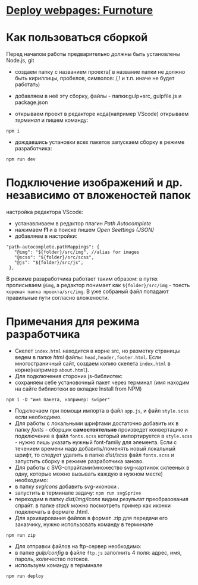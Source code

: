 # [Deploy webpages: Furnoture](https://v-svistunova.github.io/multi-page/dist)


# Как пользоваться сборкой

Перед началом работы предварительно должны быть установлены Node.js, git

- создаем папку с названием проекта( в название папки не должно быть кириллицы, пробелов, символов: /,! и т.п. иначе не будет работать)

- добавляем в неё эту сборку, файлы - папки:gulp+src, gulpfile.js и package.json

- открываем проект в редакторе кода(например VScode) открываем *терминал* и пишем команду:
```
npm i
```

- дождавшись установки всех пакетов запускаем сборку в режиме разработчика:
```
npm run dev
```


# Подключение изображений и др. независимо от вложеностей папок
настройка редактора VScode: 
 - устанавливаем в редактор плагин *Path Autocomplete*
 - нажимаем **f1** и в поиске пишем *Open Seettings (JSON)*
 - добавляем в настройки:
 ```
 "path-autocomplete.pathMappings": {
    "@img": "${folder}/src/img", //alias for images
    "@scss": "${folder}/src/scss",
    "@js": "${folder}/src/js",
  },
 ```
 В режиме разаработчика работает таким образом: в путях прописываем `@img`, а редактор понимает как `${folder}/src/img` - тоесть `кореная папка проекта/src/img`.
 В уже собраный файл попадают правильные пути согласно вложености.

 # Примечания для режима разработчика

 - Скелет `index.html` находится в корне src, но разметку страницы ведем в папке *html* файлы: `head,header,footer.html`. 
 Если многостраничный сайт, создаем копию скелета `index.html` в корне(например `about.html`).
 - Для подключения стороних js-библиотек:
  - сохраняем себе установочный пакет через терминал (имя находим на сайте библиотеки во вкладке Install from NPM)
  ```
  npm i -D "имя пакета, например: swiper"
  ```
  - Подключаем при помощи импорта в файл `app.js`, и файл `style.scss` если необходимо. 
- Для работы с локальными шрифтами достаточно добавить их в папку *fonts* - сборщик **самостоятельно** произведет конвертацию и подключение в файл `fonts.scss` который импортируется в `style.scss` - нужно лишь указать нужный font-family для элемента. 
Если с течением времени надо добавить/поменять новый локальный шрифт, то следует удалить в папке *dist/scss* файл `fonts.scss` и запустить сборку в режиме разработчика заново.
- Для работы с SVG-спрайтами(множество svg-картинок склееных в одну, которые можно вызывать каждую в нужном месте) необходимо:
 - в папку *svgicons* добавить svg-иконоки .
 - запустить в терминале задачу: `npm run svgSprive`
 - переходим в папку *dist/img/icons* видим результат преобразования спрайт. в папке *stack* можно посмотреть пример как иконки подключать в формате .html.
- Для архивирования файлов в формат .zip для передачи его заказчику, нужно использовать команду в терминале 
```
npm run zip
```
- Для отправки файлов на ftp-сервер необходимо:
 - в папке *gulp/config* в файле `ftp.js` заполнить 4 поля: адрес, имя, пароль, количество потоков.
 - используем команду в терминале 
 ```
 npm run deploy
 ```